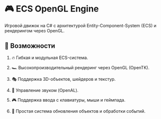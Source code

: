 # 🎮 ECS OpenGL Engine

Игровой движок на C# с архитектурой Entity-Component-System (ECS) и рендерингом через OpenGL.

## 📌 Возможности

1. 🔥 Гибкая и модульная ECS-система.

2. 🏎 Высокопроизводительный рендеринг через OpenGL (OpenTK).

3. 🎭 Поддержка 3D-объектов, шейдеров и текстур.

4. 🎵 Управление звуком (OpenAL).

5. 🎮 Поддержка ввода с клавиатуры, мыши и геймпада.

6. 🔄 Простая система обновления объектов и обработки событий.